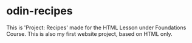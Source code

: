 # odin-recipes
This is 'Project: Recipes' made for the HTML Lesson under Foundations Course. This is also my first website project, based on HTML only.